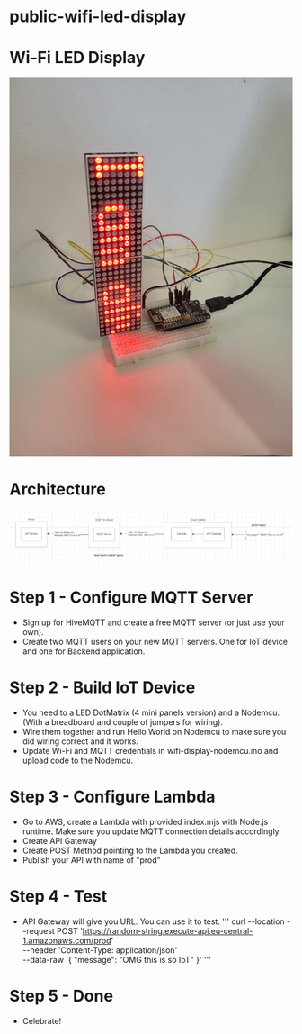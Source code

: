 # public-wifi-led-display

# Wi-Fi LED Display
![Architecture](https://raw.githubusercontent.com/ResearcherOne/public-wifi-led-display/main/the-device.jpg)

# Architecture
![Architecture](https://raw.githubusercontent.com/ResearcherOne/public-wifi-led-display/main/architecture.png)

# Step 1 - Configure MQTT Server
- Sign up for HiveMQTT and create a free MQTT server (or just use your own).
- Create two MQTT users on your new MQTT servers. One for IoT device and one for Backend application.

# Step 2 - Build IoT Device
- You need to a LED DotMatrix (4 mini panels version) and a Nodemcu. (With a breadboard and couple of jumpers for wiring).
- Wire them together and run Hello World on Nodemcu to make sure you did wiring correct and it works.
- Update Wi-Fi and MQTT credentials in wifi-display-nodemcu.ino and upload code to the Nodemcu.

# Step 3 - Configure Lambda
- Go to AWS, create a Lambda with provided index.mjs with Node.js runtime. Make sure you update MQTT connection details accordingly.
- Create API Gateway
- Create POST Method pointing to the Lambda you created.
- Publish your API with name of "prod"

# Step 4 - Test
- API Gateway will give you URL. You can use it to test.
'''
curl --location --request POST 'https://random-string.execute-api.eu-central-1.amazonaws.com/prod' \
--header 'Content-Type: application/json' \
--data-raw '{
    "message": "OMG this is so IoT"
}'
'''

# Step 5 - Done
- Celebrate!

